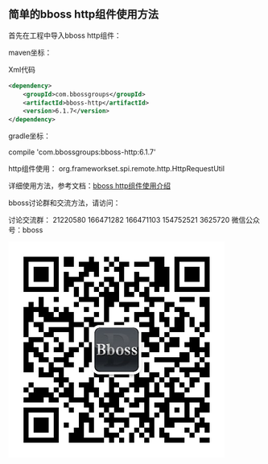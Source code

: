 ## 简单的bboss http组件使用方法

首先在工程中导入bboss http组件：

maven坐标：

Xml代码

```xml
<dependency>  
    <groupId>com.bbossgroups</groupId>  
    <artifactId>bboss-http</artifactId>  
    <version>6.1.7</version>  
</dependency>  
```

  gradle坐标：

compile 'com.bbossgroups:bboss-http:6.1.7'

 http组件使用：
org.frameworkset.spi.remote.http.HttpRequestUtil

  详细使用方法，参考文档：[bboss http组件使用介绍](https://my.oschina.net/bboss/blog/1591463)

bboss讨论群和交流方法，请访问：  

讨论交流群： 21220580 166471282 166471103 154752521 3625720
微信公众号：bboss

![](images/bboss/getqrcode.jpg)